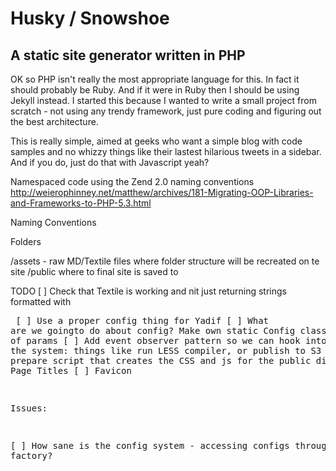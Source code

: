 # Husky / Snowshoe

## A static site generator written in PHP

OK so PHP isn't really the most appropriate language for this. In fact it should probably be Ruby. And if it were in Ruby
then I should be using Jekyll instead. I started this because I wanted to write a small project from scratch - not using
any trendy framework, just pure coding and figuring out the best architecture.

This is really simple, aimed at geeks who want a simple blog with code samples and no whizzy things like their lastest
hilarious tweets in a sidebar. And if you do, just do that with Javascript yeah?

Namespaced code using the Zend 2.0 naming conventions
http://weierophinney.net/matthew/archives/181-Migrating-OOP-Libraries-and-Frameworks-to-PHP-5.3.html

Naming Conventions

Folders

/assets - raw MD/Textile files where folder structure will be recreated on te site
/public where to final site is saved to

TODO
[ ] Check that Textile is working and nit just returning strings formatted with <pre>
[ ] Use a proper config thing for Yadif
[ ] What are we goingto do about config? Make own static Config class with array of params
[ ] Add event observer pattern so we can hook into parts of the system: things like run LESS compiler, or publish to S3
[ ] Need a prepare script that creates the CSS and js for the public directory?
[ ] Page Titles
[ ] Favicon


Issues:

[ ] How sane is the config system - accessing configs through a factory?